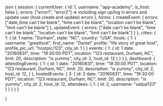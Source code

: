 json
{
  session: {
    currentUser: {
      id: 1,
      username: "app-academy",
      is_host: false
    },
    errors: ["error1", "error2"] => including sign up/log in errors and update user (host create and update) errors
  },
  forms: {
    createEvent: {
      errors: ["date_time can't be blank", "time can't be blank", "location can't be blank", "limit can't be blank"]
    },
    updateEvent: {
      errors: ["date can't be blank", "time can't be blank", "location can't be blank", "limit can't be blank"]
    }
  },
  cities: {
    1: {
      id: 1
      name: "Durham",
      state: "NC",
      country: "USA",
      hosts: {
        1: {
          username: "greathost",
          first_name: "Daniel"
          profile: "life story of great host",
          profile_pic_url: "hostpic/123",
          city_id: 1
        }
      }
      events: {
        1: {
          id: 1
          date: "20160831",
          time: "19:30:00 PDT",
          location: "123 restaurant, Durham, NC",
          limit: 20,
          description: "is yummy",
          city_id: 2,
          host_id: 12
        }
      }
    }
  },
  dashboard: {
    attendingEvents: {
      1: {
        id: 1
        date: "20160831",
        time: "19:30:00 PDT",
        location: "123 restaurant, Durham, NC",
        limit: 20,
        description: "is yummy",
        city_id: 2,
        host_id: 12,
      }
    },
    hostedEvents: {
      3: {
        id: 2
        date: "20160831",
        time: "19:30:00 PDT",
        location: "123 restaurant, Durham, NC",
        limit: 20,
        description: "is yummy",
        city_id: 2,
        host_id: 12,
        attendees: {
          1: {
            id: 2,
            username: "valpal123"
          }
        }
      }
    }
  }

}
